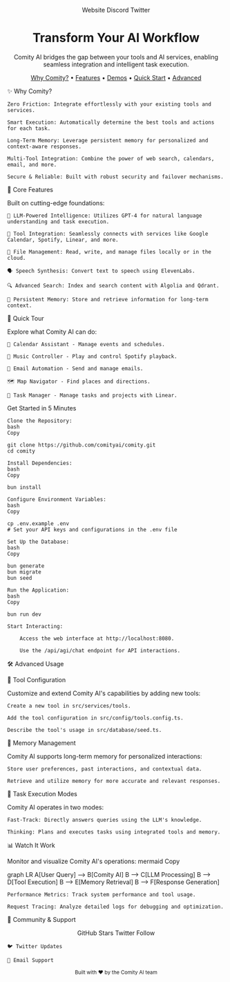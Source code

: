 <div align="center">

Website
Discord
Twitter
<h1>Transform Your AI Workflow</h1> <p>Comity AI bridges the gap between your tools and AI services, enabling seamless integration and intelligent task execution.</p> </div><p align="center"> <a href="#why-comity">Why Comity?</a> • <a href="#core-features">Features</a> • <a href="#quick-tour">Demos</a> • <a href="#get-started-in-5-minutes">Quick Start</a> • <a href="#advanced-usage">Advanced</a> </p>
✨ Why Comity?

    Zero Friction: Integrate effortlessly with your existing tools and services.

    Smart Execution: Automatically determine the best tools and actions for each task.

    Long-Term Memory: Leverage persistent memory for personalized and context-aware responses.

    Multi-Tool Integration: Combine the power of web search, calendars, email, and more.

    Secure & Reliable: Built with robust security and failover mechanisms.

🚀 Core Features

Built on cutting-edge foundations:

    🧠 LLM-Powered Intelligence: Utilizes GPT-4 for natural language understanding and task execution.

    🔧 Tool Integration: Seamlessly connects with services like Google Calendar, Spotify, Linear, and more.

    📂 File Management: Read, write, and manage files locally or in the cloud.

    🗣️ Speech Synthesis: Convert text to speech using ElevenLabs.

    🔍 Advanced Search: Index and search content with Algolia and Qdrant.

    💾 Persistent Memory: Store and retrieve information for long-term context.

🎯 Quick Tour

Explore what Comity AI can do:

    📅 Calendar Assistant - Manage events and schedules.

    🎵 Music Controller - Play and control Spotify playback.

    📧 Email Automation - Send and manage emails.

    🗺️ Map Navigator - Find places and directions.

    💼 Task Manager - Manage tasks and projects with Linear.

    
Get Started in 5 Minutes

    Clone the Repository:
    bash
    Copy

    git clone https://github.com/comityai/comity.git
    cd comity

    Install Dependencies:
    bash
    Copy

    bun install

    Configure Environment Variables:
    bash
    Copy

    cp .env.example .env
    # Set your API keys and configurations in the .env file

    Set Up the Database:
    bash
    Copy

    bun generate
    bun migrate
    bun seed

    Run the Application:
    bash
    Copy

    bun run dev

    Start Interacting:

        Access the web interface at http://localhost:8080.

        Use the /api/agi/chat endpoint for API interactions.

🛠️ Advanced Usage

🔧 Tool Configuration

Customize and extend Comity AI's capabilities by adding new tools:

    Create a new tool in src/services/tools.

    Add the tool configuration in src/config/tools.config.ts.

    Describe the tool's usage in src/database/seed.ts.

🧠 Memory Management

Comity AI supports long-term memory for personalized interactions:

    Store user preferences, past interactions, and contextual data.

    Retrieve and utilize memory for more accurate and relevant responses.

🔄 Task Execution Modes

Comity AI operates in two modes:

    Fast-Track: Directly answers queries using the LLM's knowledge.

    Thinking: Plans and executes tasks using integrated tools and memory.

📊 Watch It Work

Monitor and visualize Comity AI's operations:
mermaid
Copy

graph LR
    A[User Query] --> B[Comity AI]
    B --> C[LLM Processing]
    B --> D[Tool Execution]
    B --> E[Memory Retrieval]
    B --> F[Response Generation]

    Performance Metrics: Track system performance and tool usage.

    Request Tracing: Analyze detailed logs for debugging and optimization.

🌟 Community & Support
<div align="center">

GitHub Stars
Twitter Follow
</div>

    🐦 Twitter Updates

    📧 Email Support

<div align="center"> <sub>Built with ❤️ by the Comity AI team</sub> </div>